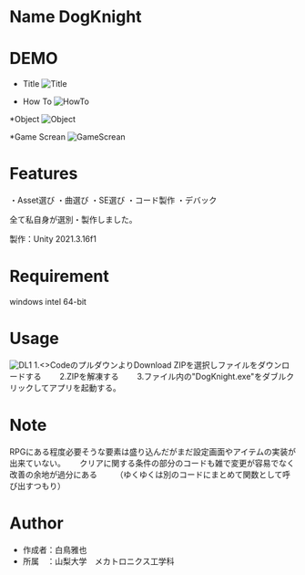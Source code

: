 # Name DogKnight
 
# DEMO
* Title
![Title](https://user-images.githubusercontent.com/125266372/221791527-5ce8c69a-4b45-4fcd-8229-15ddf0626a01.png)

* How To
![HowTo](https://user-images.githubusercontent.com/125266372/221791835-51305016-e08c-4237-b127-03da4869e8c8.png)
 
 *Object
![Object](https://user-images.githubusercontent.com/125266372/221792200-af4ddf35-aede-4425-bbdc-238e29fa4bb5.png)

 *Game Screan
 ![GameScrean](https://user-images.githubusercontent.com/125266372/221792477-119689fe-fb31-4ff5-80ea-11ce2032942a.png)
 
# Features

・Asset選び
・曲選び
・SE選び
・コード製作
・デバック

全て私自身が選別・製作しました。

製作：Unity 2021.3.16f1
 
# Requirement
 
windows intel 64-bit

# Usage
![DL1](https://user-images.githubusercontent.com/125266372/221795491-47046d01-17a9-494f-bdb0-930642e15994.png)
1.<>CodeのプルダウンよりDownload ZIPを選択しファイルをダウンロードする　　
2.ZIPを解凍する　　
3.ファイル内の"DogKnight.exe"をダブルクリックしてアプリを起動する。　　

# Note
RPGにある程度必要そうな要素は盛り込んだがまだ設定画面やアイテムの実装が出来ていない。　　
クリアに関する条件の部分のコードも雑で変更が容易でなく改善の余地が過分にある　　
（ゆくゆくは別のコードにまとめて関数として呼び出すつもり）　　

# Author
* 作成者：白鳥雅也
* 所属　：山梨大学　メカトロニクス工学科
